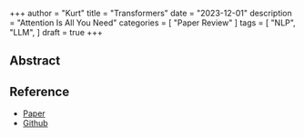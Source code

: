 +++
author = "Kurt"
title = "Transformers"
date = "2023-12-01"
description = "Attention Is All You Need"
categories = [
    "Paper Review"
]
tags = [
    "NLP",
    "LLM",
]
draft = true
+++

## Abstract


## Reference

* [Paper](https://arxiv.org/pdf/1706.03762.pdf)
* [Github](https://github.com/tensorflow/tensor2tensor)